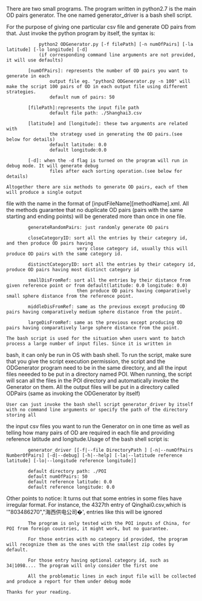 There are two small programs.  The program written in 
python2.7 is the main OD pairs generator. The one named generator_driver is a 
bash shell script.

For the purpose of giving one particular csv file and generate OD pairs 
from that. Just invoke the python program by itself, the syntax is:
 				
				python2 ODGenerator.py [-f filePath] [-n numOfPairs] [-la latitude] [-lo longitude] [-d]
				(if corresponding command line arguments are not provided, it will use defaults)

 			[numOfPairs]: represents the number of OD pairs you want to generate in each 
					output file eg. "python2 ODGenerator.py -n 100" will make the script 100 pairs of OD in each output file using different strategies.
					default num of pairs: 50

			[filePath]:represents the input file path
					default file path: ./Shanghai3.csv

 			[latitude] and [longitude]: these two arguments are related with 
 					the strategy used in generating the OD pairs.(see below for details)
					default latitude: 0.0
					default longitude:0.0

 			[-d]: when the -d flag is turned on the program will run in debug mode. It will generate debug 
					files after each sorting operation.(see below for details)

 	Altogether there are six methods to generate OD pairs, each of them will produce a single output 
file with the name in the format of [inputFileName][methodName].xml. All the methods guarantee that
no duplicate OD pairs (pairs with the same starting and ending points) will be generated more than 
once in one file.

			generateRandomPairs: just randomly generate OD pairs

			closeCategoryID: sort all the entries by their category id, and then produce OD pairs having 
                              very close category id, usually this will produce OD pairs with the same category id.

			distinctCategoryID: sort all the entries by their category id, produce OD pairs having most distinct category id

			smallDisFromRef: sort all the entries by their distance from given reference point or from default(latitude: 0.0 longitude: 0.0)
                              then produce OD pairs having comparatively small sphere distance from the reference point.

			middleDisFromRef: same as the previous except producing OD pairs having comparatively medium sphere distance from the point.

			largeDisFromRef: same as the previous except producing OD pairs having comparatively large sphere distance from the point.

	The bash script is used for the situation when users want to batch process a large number of input files. Since it is written in 
bash, it can only be run in OS with bash shell. To run the script, make sure that you give the script execution permission,
the script and the ODGenerator program need to be in the same directory, and all the input files neeeded to be put in a directory named POI. When running, 
the script will scan all the files in the POI directory and automatically invoke the Generator on them. All the output files will be put in 
a directory called ODPairs (same as invoking the ODGenerator by itself)

	User can just invoke the bash shell script generator_driver by itself with no command line arguments or specify the path of the directory storing all 
the input csv files you want to run the Generator on in one time as well as telling how many pairs of OD are required in each file and providing reference 
latitude and longitude.Usage of the bash shell script is:

			generator_driver [[-f|--file DirectoryPath ] [-n|--numOfPairs NumberOfPairs] [-d|--debug] [-h|--help] [-la|--latitude reference latitude] [-lo|--longitude reference longitude]]

			default directory path: ./POI
			default numOfPairs: 50
			default reference latitude: 0.0
			default reference longitude: 0.0

Other points to notice:
			It turns out that some entries in some files have irregular format. For instance, the 4327th entry of Qinghai0.csv,which is 
 			'"803486270","海西供电公司�', entries like this will be ignored

 			The program is only tested with the POI inputs of China, for POI from foreign countries, it might work, but no guarantee.

			For those entries with no category id provided, the program will recognize them as the ones with the smallest zip codes by default.

			For those entry having optional category id, such as 34|1098.... The program will only consider the first one

			All the problematic lines in each input file will be collected and produce a report for them under debug mode

	Thanks for your reading.
 